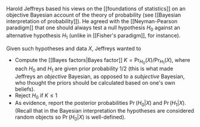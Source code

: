 Harold Jeffreys based his views on the [[foundations of statistics]] on an objective Bayesian account of the theory of probability (see [[Bayesian interpretation of probability]]). He agreed with the [[Neyman-Pearson paradigm]] that one should always test a null hypothesis $H_0$ against an alternative hypothesis $H_1$ (unlike in [[Fisher's paradigm]], for instance). 

Given such hypotheses and data $X$, Jeffreys wanted to 
- Compute the [[Bayes factors|Bayes factor]] $K = \Pr_{H_0} (X) / \Pr_{H_1}(X)$, where each $H_0$ and $H_1$ are given prior probability 1/2 (this is what made Jeffreys an _objective_ Bayesian, as opposed to a _subjective_ Bayesian, who thought the priors should be calculated based on one's own beliefs). 
- Reject $H_0$ if $K\leq 1$ 
- As evidence, report the posterior probabilities $\Pr(H_0 | X)$ and $\Pr(H_1 | X)$. (Recall that in the Bayesian interpretation the hypotheses are considered random objects so $\Pr(H_0 | X)$ is well-defined). 